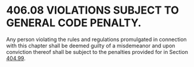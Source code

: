 406.08 VIOLATIONS SUBJECT TO GENERAL CODE PENALTY.
==================================================

Any person violating the rules and regulations promulgated in connection
with this chapter shall be deemed guilty of a misdemeanor and upon
conviction thereof shall be subject to the penalties provided for in
Section [404.99](1ce9ca02.html).
